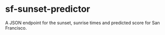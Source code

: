 # sf-sunset-predictor
A JSON endpoint for the sunset, sunrise times and predicted score for San Francisco.
